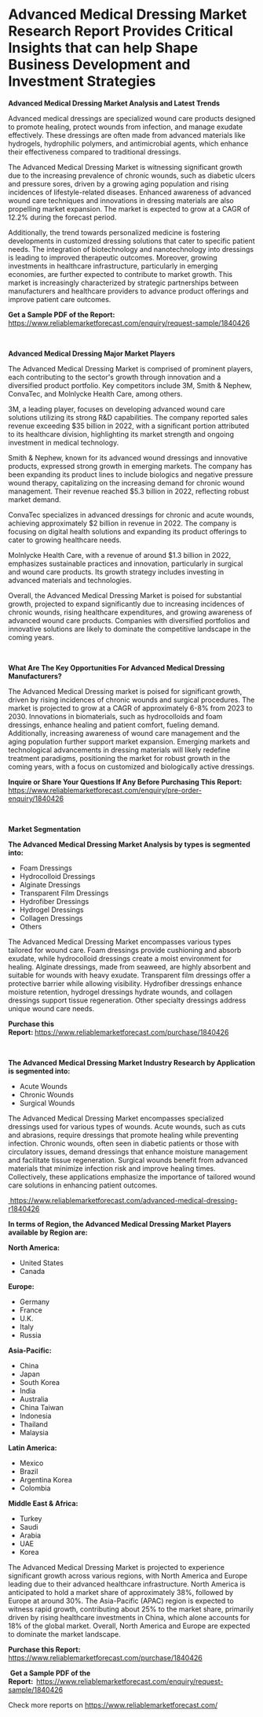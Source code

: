 <p><h1>Advanced Medical Dressing Market Research Report Provides Critical Insights that can help Shape Business Development and Investment Strategies</h1></p><p><strong>Advanced Medical Dressing Market Analysis and Latest Trends</strong></p>
<p><p>Advanced medical dressings are specialized wound care products designed to promote healing, protect wounds from infection, and manage exudate effectively. These dressings are often made from advanced materials like hydrogels, hydrophilic polymers, and antimicrobial agents, which enhance their effectiveness compared to traditional dressings.</p><p>The Advanced Medical Dressing Market is witnessing significant growth due to the increasing prevalence of chronic wounds, such as diabetic ulcers and pressure sores, driven by a growing aging population and rising incidences of lifestyle-related diseases. Enhanced awareness of advanced wound care techniques and innovations in dressing materials are also propelling market expansion. The market is expected to grow at a CAGR of 12.2% during the forecast period. </p><p>Additionally, the trend towards personalized medicine is fostering developments in customized dressing solutions that cater to specific patient needs. The integration of biotechnology and nanotechnology into dressings is leading to improved therapeutic outcomes. Moreover, growing investments in healthcare infrastructure, particularly in emerging economies, are further expected to contribute to market growth. This market is increasingly characterized by strategic partnerships between manufacturers and healthcare providers to advance product offerings and improve patient care outcomes.</p></p>
<p><strong>Get a Sample PDF of the Report:&nbsp;</strong> <a href="https://www.reliablemarketforecast.com/enquiry/request-sample/1840426?utm_campaign=2463&utm_medium=2&utm_source=Github&utm_content=ia&utm_term=05032025&utm_id=advanced-medical-dressing">https://www.reliablemarketforecast.com/enquiry/request-sample/1840426</a></p>
<p>&nbsp;</p>
<p><strong>Advanced Medical Dressing Major Market Players</strong></p>
<p><p>The Advanced Medical Dressing Market is comprised of prominent players, each contributing to the sector's growth through innovation and a diversified product portfolio. Key competitors include 3M, Smith & Nephew, ConvaTec, and Molnlycke Health Care, among others.</p><p>3M, a leading player, focuses on developing advanced wound care solutions utilizing its strong R&D capabilities. The company reported sales revenue exceeding $35 billion in 2022, with a significant portion attributed to its healthcare division, highlighting its market strength and ongoing investment in medical technology.</p><p>Smith & Nephew, known for its advanced wound dressings and innovative products, expressed strong growth in emerging markets. The company has been expanding its product lines to include biologics and negative pressure wound therapy, capitalizing on the increasing demand for chronic wound management. Their revenue reached $5.3 billion in 2022, reflecting robust market demand.</p><p>ConvaTec specializes in advanced dressings for chronic and acute wounds, achieving approximately $2 billion in revenue in 2022. The company is focusing on digital health solutions and expanding its product offerings to cater to growing healthcare needs.</p><p>Molnlycke Health Care, with a revenue of around $1.3 billion in 2022, emphasizes sustainable practices and innovation, particularly in surgical and wound care products. Its growth strategy includes investing in advanced materials and technologies.</p><p>Overall, the Advanced Medical Dressing Market is poised for substantial growth, projected to expand significantly due to increasing incidences of chronic wounds, rising healthcare expenditures, and growing awareness of advanced wound care products. Companies with diversified portfolios and innovative solutions are likely to dominate the competitive landscape in the coming years.</p></p>
<p>&nbsp;</p>
<p><strong>What Are The Key Opportunities For Advanced Medical Dressing Manufacturers?</strong></p>
<p><p>The Advanced Medical Dressing market is poised for significant growth, driven by rising incidences of chronic wounds and surgical procedures. The market is projected to grow at a CAGR of approximately 6-8% from 2023 to 2030. Innovations in biomaterials, such as hydrocolloids and foam dressings, enhance healing and patient comfort, fueling demand. Additionally, increasing awareness of wound care management and the aging population further support market expansion. Emerging markets and technological advancements in dressing materials will likely redefine treatment paradigms, positioning the market for robust growth in the coming years, with a focus on customized and biologically active dressings.</p></p>
<p><strong>Inquire or Share Your Questions If Any Before Purchasing This Report:</strong> <a href="https://www.reliablemarketforecast.com/enquiry/pre-order-enquiry/1840426?utm_campaign=2463&utm_medium=2&utm_source=Github&utm_content=ia&utm_term=05032025&utm_id=advanced-medical-dressing">https://www.reliablemarketforecast.com/enquiry/pre-order-enquiry/1840426</a></p>
<p>&nbsp;</p>
<p><strong>Market Segmentation</strong></p>
<p><strong>The Advanced Medical Dressing Market Analysis by types is segmented into:</strong></p>
<p><ul><li>Foam Dressings</li><li>Hydrocolloid Dressings</li><li>Alginate Dressings</li><li>Transparent Film Dressings</li><li>Hydrofiber Dressings</li><li>Hydrogel Dressings</li><li>Collagen Dressings</li><li>Others</li></ul></p>
<p><p>The Advanced Medical Dressing Market encompasses various types tailored for wound care. Foam dressings provide cushioning and absorb exudate, while hydrocolloid dressings create a moist environment for healing. Alginate dressings, made from seaweed, are highly absorbent and suitable for wounds with heavy exudate. Transparent film dressings offer a protective barrier while allowing visibility. Hydrofiber dressings enhance moisture retention, hydrogel dressings hydrate wounds, and collagen dressings support tissue regeneration. Other specialty dressings address unique wound care needs.</p></p>
<p><strong>Purchase this Report:&nbsp;</strong><a href="https://www.reliablemarketforecast.com/purchase/1840426?utm_campaign=2463&utm_medium=2&utm_source=Github&utm_content=ia&utm_term=05032025&utm_id=advanced-medical-dressing">https://www.reliablemarketforecast.com/purchase/1840426</a></p>
<p>&nbsp;</p>
<p><strong>The Advanced Medical Dressing Market Industry Research by Application is segmented into:</strong></p>
<p><ul><li>Acute Wounds</li><li>Chronic Wounds</li><li>Surgical Wounds</li></ul></p>
<p><p>The Advanced Medical Dressing Market encompasses specialized dressings used for various types of wounds. Acute wounds, such as cuts and abrasions, require dressings that promote healing while preventing infection. Chronic wounds, often seen in diabetic patients or those with circulatory issues, demand dressings that enhance moisture management and facilitate tissue regeneration. Surgical wounds benefit from advanced materials that minimize infection risk and improve healing times. Collectively, these applications emphasize the importance of tailored wound care solutions in enhancing patient outcomes.</p></p>
<p><a href="https://www.reliablemarketforecast.com/advanced-medical-dressing-r1840426?utm_campaign=2463&utm_medium=2&utm_source=Github&utm_content=ia&utm_term=05032025&utm_id=advanced-medical-dressing">&nbsp;https://www.reliablemarketforecast.com/advanced-medical-dressing-r1840426</a></p>
<p><strong>In terms of Region, the Advanced Medical Dressing Market Players available by Region are:</strong></p>
<p>
    <p> <strong> North America: </strong>
        <ul>
            <li>United States</li>
            <li>Canada</li>
        </ul>
        </p> 
    <p> <strong> Europe: </strong>
        <ul>
            <li>Germany</li>
            <li>France</li>
            <li>U.K.</li>
            <li>Italy</li>
            <li>Russia</li>
        </ul>
        </p> 
    <p> <strong> Asia-Pacific: </strong>
        <ul>
            <li>China</li>
            <li>Japan</li>
            <li>South Korea</li>
            <li>India</li>
            <li>Australia</li>
            <li>China Taiwan</li>
            <li>Indonesia</li>
            <li>Thailand</li>
            <li>Malaysia</li>
        </ul>
        </p> 
    <p> <strong> Latin America: </strong>
        <ul>
            <li>Mexico</li>
            <li>Brazil</li>
            <li>Argentina Korea</li>
            <li>Colombia</li>
        </ul>
        </p> 
    <p> <strong> Middle East & Africa: </strong>
        <ul>
            <li>Turkey</li>
            <li>Saudi</li>
            <li>Arabia</li>
            <li>UAE</li>
            <li>Korea</li>
        </ul>
    </p>
    </p>
<p><p>The Advanced Medical Dressing Market is projected to experience significant growth across various regions, with North America and Europe leading due to their advanced healthcare infrastructure. North America is anticipated to hold a market share of approximately 38%, followed by Europe at around 30%. The Asia-Pacific (APAC) region is expected to witness rapid growth, contributing about 25% to the market share, primarily driven by rising healthcare investments in China, which alone accounts for 18% of the global market. Overall, North America and Europe are expected to dominate the market landscape.</p></p>
<p><strong>Purchase this Report: </strong><a href="https://www.reliablemarketforecast.com/purchase/1840426?utm_campaign=2463&utm_medium=2&utm_source=Github&utm_content=ia&utm_term=05032025&utm_id=advanced-medical-dressing">https://www.reliablemarketforecast.com/purchase/1840426</a></p>
<p>&nbsp;<strong>Get a Sample PDF of the Report:&nbsp;&nbsp;</strong><a href="https://www.reliablemarketforecast.com/enquiry/request-sample/1840426?utm_campaign=2463&utm_medium=2&utm_source=Github&utm_content=ia&utm_term=05032025&utm_id=advanced-medical-dressing">https://www.reliablemarketforecast.com/enquiry/request-sample/1840426</a></p>
<p><strong></strong></p>
<p>Check more reports on <a href="https://www.reliablemarketforecast.com/?utm_campaign=2463&utm_medium=2&utm_source=Github&utm_content=ia&utm_term=05032025&utm_id=advanced-medical-dressing">https://www.reliablemarketforecast.com/</a></p>